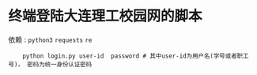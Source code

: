 # 终端登陆大连理工校园网的脚本

依赖 : `python3` `requests`  `re`

```shell
	python login.py user-id  password # 其中user-id为用户名(学号或者职工号)， 密码为统一身份认证密码
```

